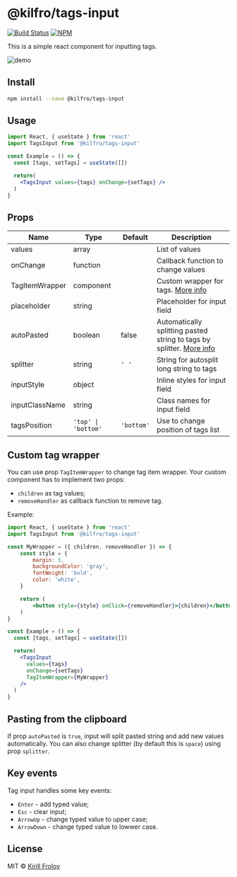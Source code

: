 # @kilfro/tags-input

> 

[![Build Status](https://travis-ci.org/kilfro/tags-input.svg?branch=master)](https://travis-ci.org/kilfro/tags-input) [![NPM](https://img.shields.io/npm/v/@kilfro/tags-input.svg)](https://www.npmjs.com/package/@kilfro/tags-input) 

This is a simple react component for inputting tags.

![demo](https://github.com/kilfro/tags-input/blob/tags-position/public/demo.png?raw=true)

## Install

```bash
npm install --save @kilfro/tags-input
```

## Usage

```jsx
import React, { useState } from 'react'
import TagsInput from '@kilfro/tags-input'

const Example = () => {
  const [tags, setTags] = useState([])

  return(
    <TagsInput values={tags} onChange={setTags} />
  )
}
```

## Props

Name | Type | Default | Description
--- | --- | --- | ---
values | array | | List of values
onChange | function | | Callback function to change values
TagItemWrapper | component | | Custom wrapper for tags. [More info](#custom-tag-wrapper)
placeholder | string | | Placeholder for input field
autoPasted | boolean | false | Automatically splitting pasted string to tags by splitter. [More info](#pasting-from-the-clipboard)
splitter | string | ```' '``` | String for autosplit long string to tags
inputStyle | object | | Inline styles for input field
inputClassName | string | | Class names for input field
tagsPosition| `'top' \| 'bottom'`| `'bottom'` | Use to change position of tags list

## Custom tag wrapper 

You can use prop `TagItemWrapper` to change tag item wrapper. Your custom component has to implement two props: 
* `children` as tag values;
* `removeHandler` as callback function to remove tag.

Example:

```jsx
import React, { useState } from 'react'
import TagsInput from '@kilfro/tags-input'

const MyWrapper = ({ children, removeHandler }) => {
    const style = {
        margin: 5,
        backgroundColor: 'gray',
        fontWeight: 'bold',
        color: 'white',
    }

    return (
        <button style={style} onClick={removeHandler}>{children}</button>
    )
}

const Example = () => {
  const [tags, setTags] = useState([])

  return(
    <TagsInput 
      values={tags} 
      onChange={setTags} 
      TagItemWrapper={MyWrapper}
    />
  )
}
```
## Pasting from the clipboard

If prop `autoPasted` is `true`, input will split pasted string and add new values automatically.
You can also change splitter (by default this is `space`) using prop `splitter`.

## Key events

Tag input handles some key events:
* `Enter` - add typed value;
* `Esc` - clear input;
* `ArrowUp` - change typed value to upper case;
* `ArrowDown` - change typed value to lowwer case.

## License

MIT © [Kirill Frolov](https://github.com/kilfro)
